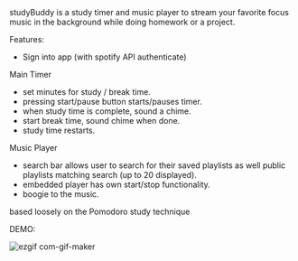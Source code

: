 <studyBuddy />
studyBuddy is a study timer and music player to stream your favorite focus music in the background while doing homework or a project. 

Features:
- Sign into app (with spotify API authenticate)

Main Timer
- set minutes for study / break time.
- pressing start/pause button starts/pauses timer.
- when study time is complete, sound a chime. 
- start break time, sound chime when done.
- study time restarts.

Music Player
- search bar allows user to search for their saved playlists as well public playlists matching search (up to 20 displayed).
- embedded player has own start/stop functionality.
- boogie to the music.

based loosely on the Pomodoro study technique

DEMO:

![ezgif com-gif-maker](https://user-images.githubusercontent.com/84943280/135787390-e9c692ef-91c8-44b1-9c69-9c2e40397c7c.gif)
